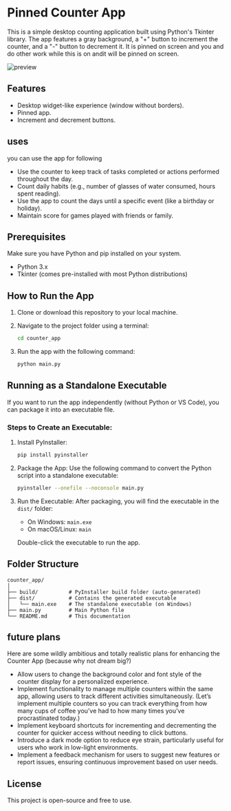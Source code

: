 # Pinned Counter App 

This is a simple desktop counting application built using Python's Tkinter library. The app features a gray background, a "+" button to increment the counter, and a "-" button to decrement it. It is pinned on screen and you and do other work while this is on andit will be pinned on screen.

![preview](https://i.ibb.co/HNSGpbT/image.png)

## Features
- Desktop widget-like experience (window without borders).
- Pinned app.
- Increment and decrement buttons.

## uses
you can use the app for following </br>
- Use the counter to keep track of tasks completed or actions performed throughout the day.
- Count daily habits (e.g., number of glasses of water consumed, hours spent reading).
- Use the app to count the days until a specific event (like a birthday or holiday).
- Maintain score for games played with friends or family.

## Prerequisites
Make sure you have Python and pip installed on your system.

- Python 3.x
- Tkinter (comes pre-installed with most Python distributions)

## How to Run the App
1. Clone or download this repository to your local machine.
2. Navigate to the project folder using a terminal:

    ```bash
    cd counter_app
    ```

3. Run the app with the following command:

    ```bash
    python main.py
    ```

## Running as a Standalone Executable
If you want to run the app independently (without Python or VS Code), you can package it into an executable file.

### Steps to Create an Executable:
1. Install PyInstaller:

    ```bash
    pip install pyinstaller
    ```

2. Package the App: Use the following command to convert the Python script into a standalone executable:

    ```bash
    pyinstaller --onefile --noconsole main.py
    ```

3. Run the Executable: After packaging, you will find the executable in the `dist/` folder:

    - On Windows: `main.exe`
    - On macOS/Linux: `main`
    
   Double-click the executable to run the app.

## Folder Structure
```plaintext
counter_app/
│
├── build/          # PyInstaller build folder (auto-generated)
├── dist/           # Contains the generated executable
│   └── main.exe    # The standalone executable (on Windows)
├── main.py         # Main Python file
└── README.md       # This documentation

```

## future plans 
Here are some wildly ambitious and totally realistic plans for enhancing the Counter App (because why not dream big?)

- Allow users to change the background color and font style of the counter display for a personalized experience.
- Implement functionality to manage multiple counters within the same app, allowing users to track different activities simultaneously. (Let’s implement multiple counters so you can track everything from how many cups of coffee you’ve had to how many times you’ve procrastinated today.)
- Implement keyboard shortcuts for incrementing and decrementing the counter for quicker access without needing to click buttons.
- Introduce a dark mode option to reduce eye strain, particularly useful for users who work in low-light environments.
- Implement a feedback mechanism for users to suggest new features or report issues, ensuring continuous improvement based on user needs.
 

## License
This project is open-source and free to use.


 
 
